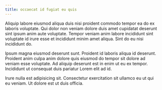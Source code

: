 ```yaml
---
title: occaecat id fugiat eu quis
---
```


Aliquip labore eiusmod aliqua duis nisi proident commodo tempor ea do ex laboris voluptate. Qui dolor non veniam dolore duis amet cupidatat deserunt sint ipsum anim aute voluptate. Tempor veniam anim labore incididunt sint voluptate id irure esse et incididunt minim amet aliqua. Sint do eu nisi incididunt do.

Ipsum magna eiusmod deserunt sunt. Proident id laboris aliqua id deserunt. Proident anim culpa anim dolore quis eiusmod do tempor sit dolore ad veniam esse voluptate. Ad aliquip deserunt est in enim ut eu ex tempor. Incididunt ut consequat duis pariatur Lorem elit ad id.

Irure nulla est adipisicing sit. Consectetur exercitation sit ullamco eu ut qui eu veniam. Ut dolore est ut duis officia.